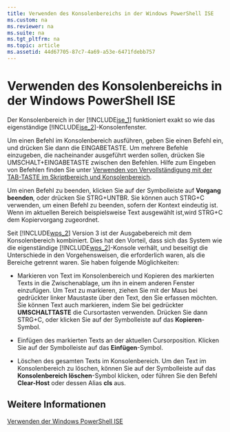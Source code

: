 ```yaml
---
title: Verwenden des Konsolenbereichs in der Windows PowerShell ISE
ms.custom: na
ms.reviewer: na
ms.suite: na
ms.tgt_pltfrm: na
ms.topic: article
ms.assetid: 44d67705-87c7-4a69-a53e-6471fdebb757
---
```

# Verwenden des Konsolenbereichs in der Windows PowerShell ISE
Der Konsolenbereich in der [!INCLUDE[ise_1](../Token/ise_1_md.md)] funktioniert exakt so wie das eigenständige [!INCLUDE[ise_2](../Token/ise_2_md.md)]-Konsolenfenster.

Um einen Befehl im Konsolenbereich ausführen, geben Sie einen Befehl ein, und drücken Sie dann die EINGABETASTE. Um mehrere Befehle einzugeben, die nacheinander ausgeführt werden sollen, drücken Sie UMSCHALT+EINGABETASTE zwischen den Befehlen. Hilfe zum Eingeben von Befehlen finden Sie unter [Verwenden von Vervollständigung mit der TAB-TASTE im Skriptbereich und Konsolenbereich](../Topic/How-to-Use-Tab-Completion-in-the-Script-Pane-and-Console-Pane.md).

Um einen Befehl zu beenden, klicken Sie auf der Symbolleiste auf **Vorgang beenden**, oder drücken Sie STRG+UNTBR. Sie können auch STRG+C verwenden, um einen Befehl zu beenden, sofern der Kontext eindeutig ist. Wenn im aktuellen Bereich beispielsweise Text ausgewählt ist,wird STRG+C dem Kopiervorgang zugeordnet.

Seit [!INCLUDE[wps_2](../Token/wps_2_md.md)] Version 3 ist der Ausgabebereich mit dem Konsolenbereich kombiniert. Dies hat den Vorteil, dass sich das System wie die eigenständige [!INCLUDE[wps_2](../Token/wps_2_md.md)]-Konsole verhält, und beseitigt die Unterschiede in den Vorgehensweisen, die erforderlich waren, als die Bereiche getrennt waren. Sie haben folgende Möglichkeiten:

-   Markieren von Text im Konsolenbereich und Kopieren des markierten Texts in die Zwischenablage, um ihn in einem anderen Fenster einzufügen. Um Text zu markieren, ziehen Sie mit der Maus bei gedrückter linker Maustaste über den Text, den Sie erfassen möchten. Sie können Text auch markieren, indem Sie bei gedrückter **UMSCHALTTASTE** die Cursortasten verwenden. Drücken Sie dann STRG+C, oder klicken Sie auf der Symbolleiste auf das **Kopieren**-Symbol.

-   Einfügen des markierten Texts an der aktuellen Cursorposition. Klicken Sie auf der Symbolleiste auf das **Einfügen**-Symbol.

-   Löschen des gesamten Texts im Konsolenbereich. Um den Text im Konsolenbereich zu löschen, können Sie auf der Symbolleiste auf das **Konsolenbereich löschen**-Symbol klicken, oder führen Sie den Befehl **Clear-Host** oder dessen Alias **cls** aus.

## Weitere Informationen
[Verwenden der Windows PowerShell ISE](../Topic/Using-the-Windows-PowerShell-ISE.md)



<!--HONumber=Apr16_HO1-->


